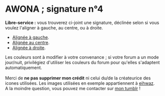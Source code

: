 # AWONA ; signature n°4
<b>Libre-service :</b> vous trouverez ci-joint une signature, déclinée selon si vous voulez l'aligner à gauche, au centre, ou à droite. 
<ul><li><a href="https://github.com/Awonaa/signatures/blob/main/signature%204/SIGNA4_gauche.html">Alignée à gauche</a>.</li>
  <li><a href="https://github.com/Awonaa/signatures/blob/main/signature%204/SIGNA4_centre.html">Alignée au centre</a>.</li>
  <li><a href="https://github.com/Awonaa/signatures/blob/main/signature%204/SIGNA4_droite.html">Alignée à droite</a>.</li></ul>

Les couleurs sont à modifier à votre convenance ; si votre forum a un mode jour/nuit, privilégiez d'utiliser les couleurs du forum pour qu'elles s'adaptent automatiquement. 
<br><br>Merci de <b>ne pas supprimer mon crédit</b> ni celui du/de la créateurice des icones utilisées.  Les images utilisées en exemple appartiennent à <a href="https://eiiihwaz.tumblr.com/">eihwaz</a>.
<br>A la moindre question, vous pouvez me contacter sur <a href="https://awonaa.tumblr.com/">mon tumblr</a> !
